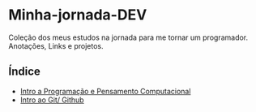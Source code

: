 # Minha-jornada-DEV
Coleção dos meus estudos na jornada para me tornar um programador. Anotações, Links e projetos.

## Índice

 - [Intro a Programação e Pensamento Computacional]()
 - [Intro ao Git/ Github]()

